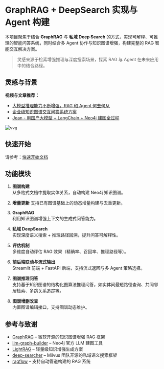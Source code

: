 # GraphRAG + DeepSearch 实现与 Agent 构建

本项目聚焦于结合 **GraphRAG** 与 **私域 Deep Search** 的方式，实现可解释、可推理的智能问答系统，同时结合多 Agent 协作与知识图谱增强，构建完整的 RAG 智能交互解决方案。

> 灵感来源于检索增强推理与深度搜索场景，探索 RAG 与 Agent 在未来应用中的结合路径。


## 灵感与背景

**视频与文章推荐：**

- [大模型推理能力不断增强，RAG 和 Agent 何去何从](https://www.bilibili.com/video/BV1i6RNYpEwV)  
- [企业级知识图谱交互问答系统方案](https://www.bilibili.com/video/BV1U599YrE26)  
- [Jean - 用国产大模型 + LangChain + Neo4j 建图全过程](https://zhuanlan.zhihu.com/p/716089164)

![svg](./assets/deepsearch.svg)


## 快速开始

请参考：[快速开始文档](./assets/start.md)


## 功能模块

1. **图谱构建**  
   从多格式文档中提取实体关系，自动构建 Neo4j 知识图谱。

2. **增量更新**
   支持已有图谱基础上的动态增量构建与去重更新。

3. **GraphRAG**  
   利用知识图谱增强上下文的生成式问答能力。

4. **私域 DeepSearch**  
   实现深度语义搜索 + 推理路径回溯，提升问答可解释性。

5. **评估机制**  
   多维度自动评估 RAG 效果（精确率、召回率、推理路径等）。

6. **前后端联动与流式输出**  
   Streamlit 前端 + FastAPI 后端，支持流式返回与多 Agent 策略选择。

7. **图谱推理问答**  
   支持基于知识图谱的结构化图算法推理问答，如实体间最短路径查询、共同邻居检索、多跳关系追踪等。

8. **图谱增删改查**  
   内置图谱编辑接口，支持图谱动态维护。


## 参考与致谢

- [GraphRAG](https://github.com/microsoft/graphrag) – 微软开源的知识图谱增强 RAG 框架  
- [llm-graph-builder](https://github.com/neo4j-labs/llm-graph-builder) – Neo4j 官方 LLM 建图工具  
- [LightRAG](https://github.com/HKUDS/LightRAG) – 轻量级知识增强生成方案  
- [deep-searcher](https://github.com/zilliztech/deep-searcher) – Milvus 团队开源的私域语义搜索框架  
- [ragflow](https://github.com/infiniflow/ragflow) – 支持自动管道构建的 RAG 系统  
